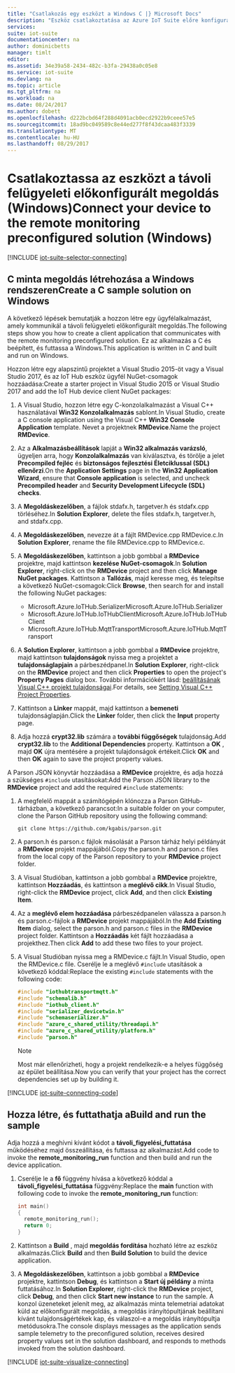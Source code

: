 ```yaml
---
title: "Csatlakozás egy eszközt a Windows C |} Microsoft Docs"
description: "Eszköz csatlakoztatása az Azure IoT Suite előre konfigurált távoli figyelési megoldást a Windows rendszeren futó C alkalmazással ismerteti."
services: 
suite: iot-suite
documentationcenter: na
author: dominicbetts
manager: timlt
editor: 
ms.assetid: 34e39a58-2434-482c-b3fa-29438a0c05e8
ms.service: iot-suite
ms.devlang: na
ms.topic: article
ms.tgt_pltfrm: na
ms.workload: na
ms.date: 08/24/2017
ms.author: dobett
ms.openlocfilehash: d222bcbd64f288d4091acb0ecd2922b9ceee57e5
ms.sourcegitcommit: 18ad9bc049589c8e44ed277f8f43dcaa483f3339
ms.translationtype: MT
ms.contentlocale: hu-HU
ms.lasthandoff: 08/29/2017
---
```

# <a name="connect-your-device-to-the-remote-monitoring-preconfigured-solution-windows"></a><span data-ttu-id="c49e2-103">Csatlakoztassa az eszközt a távoli felügyeleti előkonfigurált megoldás (Windows)</span><span class="sxs-lookup"><span data-stu-id="c49e2-103">Connect your device to the remote monitoring preconfigured solution (Windows)</span></span>
[!INCLUDE [iot-suite-selector-connecting](../../includes/iot-suite-selector-connecting.md)]

## <a name="create-a-c-sample-solution-on-windows"></a><span data-ttu-id="c49e2-104">C minta megoldás létrehozása a Windows rendszeren</span><span class="sxs-lookup"><span data-stu-id="c49e2-104">Create a C sample solution on Windows</span></span>
<span data-ttu-id="c49e2-105">A következő lépések bemutatják a hozzon létre egy ügyfélalkalmazást, amely kommunikál a távoli felügyeleti előkonfigurált megoldás.</span><span class="sxs-lookup"><span data-stu-id="c49e2-105">The following steps show you how to create a client application that communicates with the remote monitoring preconfigured solution.</span></span> <span data-ttu-id="c49e2-106">Ez az alkalmazás a C és beépített, és futtassa a Windows.</span><span class="sxs-lookup"><span data-stu-id="c49e2-106">This application is written in C and built and run on Windows.</span></span>

<span data-ttu-id="c49e2-107">Hozzon létre egy alapszintű projektet a Visual Studio 2015-öt vagy a Visual Studio 2017, és az IoT Hub eszköz ügyfél NuGet-csomagok hozzáadása:</span><span class="sxs-lookup"><span data-stu-id="c49e2-107">Create a starter project in Visual Studio 2015 or Visual Studio 2017 and add the IoT Hub device client NuGet packages:</span></span>

1. <span data-ttu-id="c49e2-108">A Visual Studio, hozzon létre egy C-konzolalkalmazást a Visual C++ használatával **Win32 Konzolalkalmazás** sablont.</span><span class="sxs-lookup"><span data-stu-id="c49e2-108">In Visual Studio, create a C console application using the Visual C++ **Win32 Console Application** template.</span></span> <span data-ttu-id="c49e2-109">Nevet a projektnek **RMDevice**.</span><span class="sxs-lookup"><span data-stu-id="c49e2-109">Name the project **RMDevice**.</span></span>
2. <span data-ttu-id="c49e2-110">Az a **Alkalmazásbeállítások** lapját a **Win32 alkalmazás varázsló**, ügyeljen arra, hogy **Konzolalkalmazás** van kiválasztva, és törölje a jelet **Precompiled fejléc** és **biztonságos fejlesztési Életciklussal (SDL) ellenőrzi**.</span><span class="sxs-lookup"><span data-stu-id="c49e2-110">On the **Application Settings** page in the **Win32 Application Wizard**, ensure that **Console application** is selected, and uncheck **Precompiled header** and **Security Development Lifecycle (SDL) checks**.</span></span>
3. <span data-ttu-id="c49e2-111">A **Megoldáskezelőben**, a fájlok stdafx.h, targetver.h és stdafx.cpp törléséhez.</span><span class="sxs-lookup"><span data-stu-id="c49e2-111">In **Solution Explorer**, delete the files stdafx.h, targetver.h, and stdafx.cpp.</span></span>
4. <span data-ttu-id="c49e2-112">A **Megoldáskezelőben**, nevezze át a fájlt RMDevice.cpp RMDevice.c.</span><span class="sxs-lookup"><span data-stu-id="c49e2-112">In **Solution Explorer**, rename the file RMDevice.cpp to RMDevice.c.</span></span>
5. <span data-ttu-id="c49e2-113">A **Megoldáskezelőben**, kattintson a jobb gombbal a **RMDevice** projektre, majd kattintson **kezelése NuGet-csomagok**.</span><span class="sxs-lookup"><span data-stu-id="c49e2-113">In **Solution Explorer**, right-click on the **RMDevice** project and then click **Manage NuGet packages**.</span></span> <span data-ttu-id="c49e2-114">Kattintson a **Tallózás**, majd keresse meg, és telepítse a következő NuGet-csomagok:</span><span class="sxs-lookup"><span data-stu-id="c49e2-114">Click **Browse**, then search for and install the following NuGet packages:</span></span>
   
   * <span data-ttu-id="c49e2-115">Microsoft.Azure.IoTHub.Serializer</span><span class="sxs-lookup"><span data-stu-id="c49e2-115">Microsoft.Azure.IoTHub.Serializer</span></span>
   * <span data-ttu-id="c49e2-116">Microsoft.Azure.IoTHub.IoTHubClient</span><span class="sxs-lookup"><span data-stu-id="c49e2-116">Microsoft.Azure.IoTHub.IoTHubClient</span></span>
   * <span data-ttu-id="c49e2-117">Microsoft.Azure.IoTHub.MqttTransport</span><span class="sxs-lookup"><span data-stu-id="c49e2-117">Microsoft.Azure.IoTHub.MqttTransport</span></span>
6. <span data-ttu-id="c49e2-118">A **Solution Explorer**, kattintson a jobb gombbal a **RMDevice** projektre, majd kattintson **tulajdonságok** nyissa meg a projektet a **tulajdonságlapjain** a párbeszédpanel.</span><span class="sxs-lookup"><span data-stu-id="c49e2-118">In **Solution Explorer**, right-click on the **RMDevice** project and then click **Properties** to open the project's **Property Pages** dialog box.</span></span> <span data-ttu-id="c49e2-119">További információkért lásd: [beállításának Visual C++ projekt tulajdonságai][lnk-c-project-properties].</span><span class="sxs-lookup"><span data-stu-id="c49e2-119">For details, see [Setting Visual C++ Project Properties][lnk-c-project-properties].</span></span> 
7. <span data-ttu-id="c49e2-120">Kattintson a **Linker** mappát, majd kattintson a **bemeneti** tulajdonságlapján.</span><span class="sxs-lookup"><span data-stu-id="c49e2-120">Click the **Linker** folder, then click the **Input** property page.</span></span>
8. <span data-ttu-id="c49e2-121">Adja hozzá **crypt32.lib** számára a **további függőségek** tulajdonság.</span><span class="sxs-lookup"><span data-stu-id="c49e2-121">Add **crypt32.lib** to the **Additional Dependencies** property.</span></span> <span data-ttu-id="c49e2-122">Kattintson a **OK** , majd **OK** újra mentésére a projekt tulajdonságok értékeit.</span><span class="sxs-lookup"><span data-stu-id="c49e2-122">Click **OK** and then **OK** again to save the project property values.</span></span>

<span data-ttu-id="c49e2-123">A Parson JSON könyvtár hozzáadása a **RMDevice** projektre, és adja hozzá a szükséges `#include` utasításokat:</span><span class="sxs-lookup"><span data-stu-id="c49e2-123">Add the Parson JSON library to the **RMDevice** project and add the required `#include` statements:</span></span>

1. <span data-ttu-id="c49e2-124">A megfelelő mappát a számítógépén klónozza a Parson GitHub-tárházban, a következő parancsot:</span><span class="sxs-lookup"><span data-stu-id="c49e2-124">In a suitable folder on your computer, clone the Parson GitHub repository using the following command:</span></span>

    ```
    git clone https://github.com/kgabis/parson.git
    ```

1. <span data-ttu-id="c49e2-125">A parson.h és parson.c fájlok másolását a Parson tárház helyi példányát a **RMDevice** projekt mappájából.</span><span class="sxs-lookup"><span data-stu-id="c49e2-125">Copy the parson.h and parson.c files from the local copy of the Parson repository to your **RMDevice** project folder.</span></span>

1. <span data-ttu-id="c49e2-126">A Visual Studióban, kattintson a jobb gombbal a **RMDevice** projektre, kattintson **Hozzáadás**, és kattintson a **meglévő cikk**.</span><span class="sxs-lookup"><span data-stu-id="c49e2-126">In Visual Studio, right-click the **RMDevice** project, click **Add**, and then click **Existing Item**.</span></span>

1. <span data-ttu-id="c49e2-127">Az a **meglévő elem hozzáadása** párbeszédpanelen válassza a parson.h és parson.c-fájlok a **RMDevice** projekt mappájából.</span><span class="sxs-lookup"><span data-stu-id="c49e2-127">In the **Add Existing Item** dialog, select the parson.h and parson.c files in the **RMDevice** project folder.</span></span> <span data-ttu-id="c49e2-128">Kattintson a **Hozzáadás** két fájlt hozzáadása a projekthez.</span><span class="sxs-lookup"><span data-stu-id="c49e2-128">Then click **Add** to add these two files to your project.</span></span>

1. <span data-ttu-id="c49e2-129">A Visual Studióban nyissa meg a RMDevice.c fájlt.</span><span class="sxs-lookup"><span data-stu-id="c49e2-129">In Visual Studio, open the RMDevice.c file.</span></span> <span data-ttu-id="c49e2-130">Cserélje le a meglévő `#include` utasítások a következő kóddal:</span><span class="sxs-lookup"><span data-stu-id="c49e2-130">Replace the existing `#include` statements with the following code:</span></span>
   
    ```c
    #include "iothubtransportmqtt.h"
    #include "schemalib.h"
    #include "iothub_client.h"
    #include "serializer_devicetwin.h"
    #include "schemaserializer.h"
    #include "azure_c_shared_utility/threadapi.h"
    #include "azure_c_shared_utility/platform.h"
    #include "parson.h"
    ```

    > [!NOTE]
    > <span data-ttu-id="c49e2-131">Most már ellenőrizheti, hogy a projekt rendelkezik-e a helyes függőség az épület beállítása.</span><span class="sxs-lookup"><span data-stu-id="c49e2-131">Now you can verify that your project has the correct dependencies set up by building it.</span></span>

[!INCLUDE [iot-suite-connecting-code](../../includes/iot-suite-connecting-code.md)]

## <a name="build-and-run-the-sample"></a><span data-ttu-id="c49e2-132">Hozza létre, és futtathatja a</span><span class="sxs-lookup"><span data-stu-id="c49e2-132">Build and run the sample</span></span>

<span data-ttu-id="c49e2-133">Adja hozzá a meghívni kívánt kódot a **távoli\_figyelési\_futtatása** működéséhez majd összeállítása, és futtassa az alkalmazást.</span><span class="sxs-lookup"><span data-stu-id="c49e2-133">Add code to invoke the **remote\_monitoring\_run** function and then build and run the device application.</span></span>

1. <span data-ttu-id="c49e2-134">Cserélje le a **fő** függvény hívása a következő kóddal a **távoli\_figyelési\_futtatása** függvény:</span><span class="sxs-lookup"><span data-stu-id="c49e2-134">Replace the **main** function with following code to invoke the **remote\_monitoring\_run** function:</span></span>
   
    ```c
    int main()
    {
      remote_monitoring_run();
      return 0;
    }
    ```

1. <span data-ttu-id="c49e2-135">Kattintson a **Build** , majd **megoldás fordítása** hozható létre az eszköz alkalmazás.</span><span class="sxs-lookup"><span data-stu-id="c49e2-135">Click **Build** and then **Build Solution** to build the device application.</span></span>

1. <span data-ttu-id="c49e2-136">A **Megoldáskezelőben**, kattintson a jobb gombbal a **RMDevice** projektre, kattintson **Debug**, és kattintson a **Start új példány** a minta futtatásához.</span><span class="sxs-lookup"><span data-stu-id="c49e2-136">In **Solution Explorer**, right-click the **RMDevice** project, click **Debug**, and then click **Start new instance** to run the sample.</span></span> <span data-ttu-id="c49e2-137">A konzol üzeneteket jelenít meg, az alkalmazás minta telemetriai adatokat küld az előkonfigurált megoldás, a megoldás irányítópultjának beállítani kívánt tulajdonságértékek kap, és válaszol-e a megoldás irányítópultja metódusokra.</span><span class="sxs-lookup"><span data-stu-id="c49e2-137">The console displays messages as the application sends sample telemetry to the preconfigured solution, receives desired property values set in the solution dashboard, and responds to methods invoked from the solution dashboard.</span></span>

[!INCLUDE [iot-suite-visualize-connecting](../../includes/iot-suite-visualize-connecting.md)]

[lnk-c-project-properties]: https://msdn.microsoft.com/library/669zx6zc.aspx
